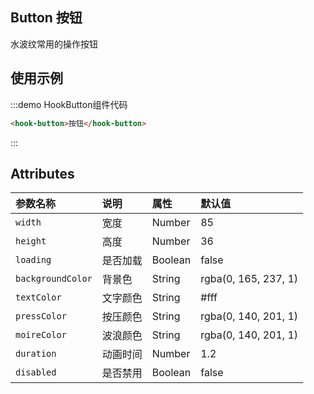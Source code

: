## Button 按钮

水波纹常用的操作按钮

## 使用示例
:::demo HookButton组件代码
```html
<hook-button>按钮</hook-button>
```
:::

## Attributes

| 参数名称          | 说明     | 属性    | 默认值               |
| :---------------- | :------- | :------ | :------------------- |
| `width`           | 宽度     | Number  | 85                   |
| `height`          | 高度     | Number  | 36                   |
| `loading`         | 是否加载 | Boolean | false                |
| `backgroundColor` | 背景色   | String  | rgba(0, 165, 237, 1) |
| `textColor`       | 文字颜色 | String  | #fff                 |
| `pressColor`      | 按压颜色 | String  | rgba(0, 140, 201, 1) |
| `moireColor`      | 波浪颜色 | String  | rgba(0, 140, 201, 1) |
| `duration`        | 动画时间 | Number  | 1.2                  |
| `disabled`        | 是否禁用 | Boolean | false                |
